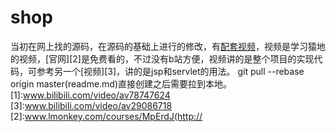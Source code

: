 # shop
当初在网上找的源码，在源码的基础上进行的修改，有[配套视频](http://www.bilibili.com/video/av78747624)，视频是学习猿地的视频，[官网][2]是免费看的，不过没有b站方便，视频讲的是整个项目的实现代码，可参考另一个[视频][3]，讲的是jsp和servlet的用法。
git pull --rebase origin master(readme.md)直接创建之后需要拉到本地。
[1]:www.bilibili.com/video/av78747624
[3]:www.bilibili.com/video/av29086718
[2]:www.lmonkey.com/courses/MpErdJ(http://
